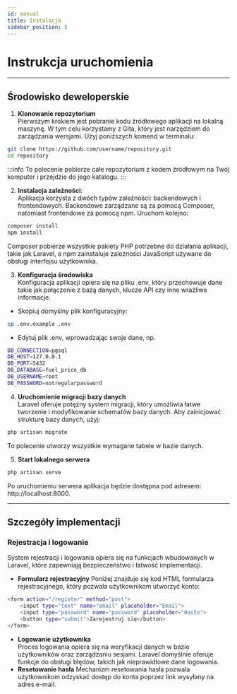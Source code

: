 ```yaml
---
id: manual
title: Instalacja
sidebar_position: 5
---
```


# Instrukcja uruchomienia
---

## Środowisko deweloperskie

1. **Klonowanie repozytorium**  
Pierwszym krokiem jest pobranie kodu źródłowego aplikacji na lokalną maszynę. W tym celu korzystamy z Gita, który jest narzędziem do zarządzania wersjami.
Użyj poniższych komend w terminalu:  

```bash
git clone https://github.com/username/repository.git
cd repository
   ```
:::info To polecenie pobierze całe repozytorium z kodem źródłowym na Twój komputer i przejdzie do jego katalogu.
:::

2. **Instalacja zależności**:  
   Aplikacja korzysta z dwóch typów zależności: backendowych i frontendowych. Backendowe zarządzane są za pomocą Composer, natomiast frontendowe za pomocą npm.
   Uruchom kolejno:

```bash
composer install
npm install
   ```
Composer pobierze wszystkie pakiety PHP potrzebne do działania aplikacji, takie jak Laravel, a npm zainstaluje zależności JavaScript używane do obsługi interfejsu użytkownika.  

3. **Konfiguracja środowiska**  
Konfiguracja aplikacji opiera się na pliku .env, który przechowuje dane takie jak połączenie z bazą danych, klucze API czy inne wrażliwe informacje.

- Skopiuj domyślny plik konfiguracyjny:
```bash
cp .env.example .env
```
- Edytuj plik .env, wprowadzając swoje dane, np.

```bash
DB_CONNECTION=pgsql
DB_HOST=127.0.0.1
DB_PORT=5432
DB_DATABASE=fuel_price_db
DB_USERNAME=root
DB_PASSWORD=notregularpassword
```
4. **Uruchomienie migracji bazy danych**  
Laravel oferuje potężny system migracji, który umożliwia łatwe tworzenie i modyfikowanie schematów bazy danych. Aby zainicjować strukturę bazy danych, użyj:

```bash
php artisan migrate
```
To polecenie utworzy wszystkie wymagane tabele w bazie danych.

5. **Start lokalnego serwera**  

```bash
php artisan serve
```
Po uruchomieniu serwera aplikacja będzie dostępna pod adresem: http://localhost:8000.  

---
## Szczegóły implementacji

### Rejestracja i logowanie

System rejestracji i logowania opiera się na funkcjach wbudowanych w Laravel, które zapewniają bezpieczeństwo i łatwość implementacji.  

- **Formularz rejestracyjny**
Poniżej znajduje się kod HTML formularza rejestracyjnego, który pozwala użytkownikom utworzyć konto:

```bash
<form action="/register" method="post">
    <input type="text" name="email" placeholder="Email">
    <input type="password" name="password" placeholder="Hasło">
    <button type="submit">Zarejestruj się</button>
</form>
```
- **Logowanie użytkownika**  
  Proces logowania opiera się na weryfikacji danych w bazie użytkowników oraz zarządzaniu sesjami. Laravel domyślnie oferuje funkcje do obsługi błędów, takich jak nieprawidłowe dane logowania.
- **Resetowanie hasła**
  Mechanizm resetowania hasła pozwala użytkownikom odzyskać dostęp do konta poprzez link wysyłany na adres e-mail.
